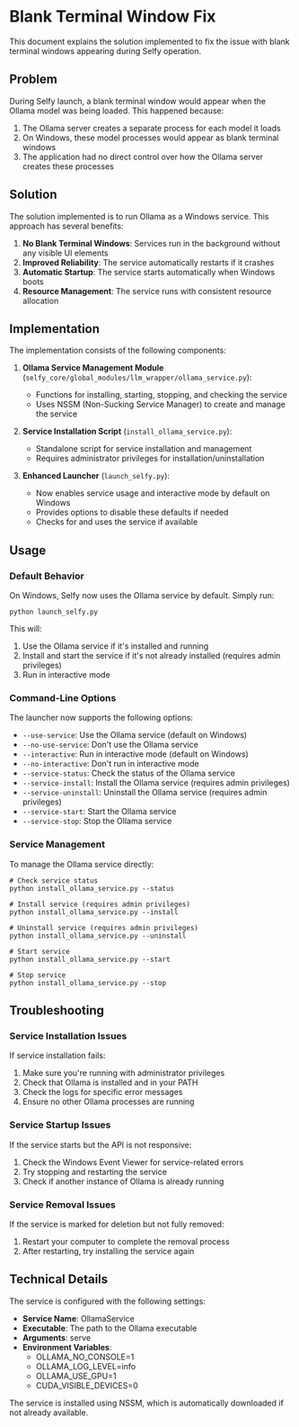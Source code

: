 # Blank Terminal Window Fix

This document explains the solution implemented to fix the issue with blank terminal windows appearing during Selfy operation.

## Problem

During Selfy launch, a blank terminal window would appear when the Ollama model was being loaded. This happened because:

1. The Ollama server creates a separate process for each model it loads
2. On Windows, these model processes would appear as blank terminal windows
3. The application had no direct control over how the Ollama server creates these processes

## Solution

The solution implemented is to run Ollama as a Windows service. This approach has several benefits:

1. **No Blank Terminal Windows**: Services run in the background without any visible UI elements
2. **Improved Reliability**: The service automatically restarts if it crashes
3. **Automatic Startup**: The service starts automatically when Windows boots
4. **Resource Management**: The service runs with consistent resource allocation

## Implementation

The implementation consists of the following components:

1. **Ollama Service Management Module** (`selfy_core/global_modules/llm_wrapper/ollama_service.py`):
   - Functions for installing, starting, stopping, and checking the service
   - Uses NSSM (Non-Sucking Service Manager) to create and manage the service

2. **Service Installation Script** (`install_ollama_service.py`):
   - Standalone script for service installation and management
   - Requires administrator privileges for installation/uninstallation

3. **Enhanced Launcher** (`launch_selfy.py`):
   - Now enables service usage and interactive mode by default on Windows
   - Provides options to disable these defaults if needed
   - Checks for and uses the service if available

## Usage

### Default Behavior

On Windows, Selfy now uses the Ollama service by default. Simply run:

```
python launch_selfy.py
```

This will:
1. Use the Ollama service if it's installed and running
2. Install and start the service if it's not already installed (requires admin privileges)
3. Run in interactive mode

### Command-Line Options

The launcher now supports the following options:

- `--use-service`: Use the Ollama service (default on Windows)
- `--no-use-service`: Don't use the Ollama service
- `--interactive`: Run in interactive mode (default on Windows)
- `--no-interactive`: Don't run in interactive mode
- `--service-status`: Check the status of the Ollama service
- `--service-install`: Install the Ollama service (requires admin privileges)
- `--service-uninstall`: Uninstall the Ollama service (requires admin privileges)
- `--service-start`: Start the Ollama service
- `--service-stop`: Stop the Ollama service

### Service Management

To manage the Ollama service directly:

```
# Check service status
python install_ollama_service.py --status

# Install service (requires admin privileges)
python install_ollama_service.py --install

# Uninstall service (requires admin privileges)
python install_ollama_service.py --uninstall

# Start service
python install_ollama_service.py --start

# Stop service
python install_ollama_service.py --stop
```

## Troubleshooting

### Service Installation Issues

If service installation fails:

1. Make sure you're running with administrator privileges
2. Check that Ollama is installed and in your PATH
3. Check the logs for specific error messages
4. Ensure no other Ollama processes are running

### Service Startup Issues

If the service starts but the API is not responsive:

1. Check the Windows Event Viewer for service-related errors
2. Try stopping and restarting the service
3. Check if another instance of Ollama is already running

### Service Removal Issues

If the service is marked for deletion but not fully removed:

1. Restart your computer to complete the removal process
2. After restarting, try installing the service again

## Technical Details

The service is configured with the following settings:

- **Service Name**: OllamaService
- **Executable**: The path to the Ollama executable
- **Arguments**: serve
- **Environment Variables**:
  - OLLAMA_NO_CONSOLE=1
  - OLLAMA_LOG_LEVEL=info
  - OLLAMA_USE_GPU=1
  - CUDA_VISIBLE_DEVICES=0

The service is installed using NSSM, which is automatically downloaded if not already available.
